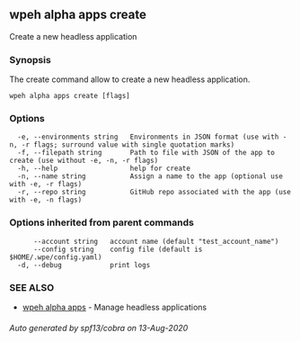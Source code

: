 ## wpeh alpha apps create

Create a new headless application

### Synopsis

The create command allow to create a new headless application.

```
wpeh alpha apps create [flags]
```

### Options

```
  -e, --environments string   Environments in JSON format (use with -n, -r flags; surround value with single quotation marks)
  -f, --filepath string       Path to file with JSON of the app to create (use without -e, -n, -r flags)
  -h, --help                  help for create
  -n, --name string           Assign a name to the app (optional use with -e, -r flags)
  -r, --repo string           GitHub repo associated with the app (use with -e, -n flags)
```

### Options inherited from parent commands

```
      --account string   account name (default "test_account_name")
      --config string    config file (default is $HOME/.wpe/config.yaml)
  -d, --debug            print logs
```

### SEE ALSO

* [wpeh alpha apps](wpeh_alpha_apps.md)	 - Manage headless applications

###### Auto generated by spf13/cobra on 13-Aug-2020
